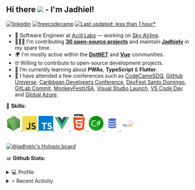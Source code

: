 ## Hi there <img src="https://media.giphy.com/media/hvRJCLFzcasrR4ia7z/giphy.gif" width="26"> -  I'm Jadhiel!

[![linkedin](https://img.shields.io/badge/LinkedIn-0077B5?style=for-the-badge&logo=linkedin&logoColor=white&style=plastic)](https://www.linkedin.com/in/jadhielv/)
[![freecodecamp](https://img.shields.io/badge/freeCodeCamp-0A0A23?style=for-the-badge&logo=freeCodeCamp&logoColor=white&style=plastic)](https://www.freecodecamp.org/jadhielv)
[![Last updated: less than 1 hour*](https://img.shields.io/badge/last%20updated-less%20than%201%20hour*-green)](https://github.com/Jadhielv/Jadhielv/actions)

- 🔭 Software Engineer at [Acid Labs](https://acid.cl/) — working on [Sky Airline](https://www.skyairline.com).
- 👨🏻‍💻 I’m contributing **[30 open-source projects](https://github.com/Jadhielv?tab=repositories&q=&type=fork)** and maintain **[Jadhielv](https://github.com/Jadhielv/Jadhielv)** in my spare time.
- 🌍 I'm mostly active within the **[DotNET](https://github.com/DotNetDo)** and **[Vue](https://github.com/VueDominicana)** communities.
- 🤓 Willing to contribute to open-source development projects.
- 🌱 I’m currently learning about **PWAs**, **TypeScript** & **Flutter**.
- 📅 I have attended a few conferences such as [CodeCampSDQ](https://codecampsdq.com/), [GitHub Universe](https://githubuniverse.com/), [Caribbean Developers Conference](https://cdc.dev/), [DevFest Santo Domingo](https://gdg.community.dev/gdg-santo-domingo/), [GitLab Commit](https://gitlabcommitvirtual2021.com/), [MonkeyFestUSA](https://monkeyfest.dev/), [Visual Studio Launch](https://visualstudio.microsoft.com/vs/), [VS Code Day](https://code.visualstudio.com/vscode-day/) and [Global Azure](https://globalazure.net/).

🚀 **Skills:**

<a href="https://github.com/search?q=user%3AJadhielv+is%3Arepo+language%3Ajavascript+fork%3Atrue">
    <code><img height="40" src="https://raw.githubusercontent.com/github/explore/80688e429a7d4ef2fca1e82350fe8e3517d3494d/topics/nodejs/nodejs.png"></code>
</a>
<a href="https://github.com/search?q=user%3AJadhielv+is%3Arepo+language%3Ajavascript+fork%3Atrue">
    <code><img height="40" src="https://raw.githubusercontent.com/github/explore/80688e429a7d4ef2fca1e82350fe8e3517d3494d/topics/javascript/javascript.png"></code>
</a>
<a href="https://github.com/search?q=user%3AJadhielv+is%3Arepo+language%3AtypeScript+fork%3Atrue">
    <code><img height="40" src="https://raw.githubusercontent.com/github/explore/80688e429a7d4ef2fca1e82350fe8e3517d3494d/topics/typescript/typescript.png"></code>
</a>
<a href="https://github.com/search?q=user%3AJadhielv+is%3Arepo+language%3Avue+fork%3Atrue">
    <code><img height="40" src="https://raw.githubusercontent.com/github/explore/80688e429a7d4ef2fca1e82350fe8e3517d3494d/topics/vue/vue.png"></code>
</a>
<a href="https://github.com/search?q=user%3AJadhielv+is%3Arepo+language%3Ahtml+fork%3Atrue">
    <code><img height="45" src="https://raw.githubusercontent.com/github/explore/80688e429a7d4ef2fca1e82350fe8e3517d3494d/topics/html/html.png"></code>
</a>
<a href="https://github.com/search?q=user%3AJadhielv+is%3Arepo+language%3Acsharp+fork%3Atrue">
    <code><img height="40" src="https://raw.githubusercontent.com/github/explore/80688e429a7d4ef2fca1e82350fe8e3517d3494d/topics/csharp/csharp.png"></code>
</a>
<a href="#">
    <code><img height="40" src="https://raw.githubusercontent.com/github/explore/80688e429a7d4ef2fca1e82350fe8e3517d3494d/topics/sql/sql.png"></code>
</a>
<a href="#">
    <code><img height="40" src="https://raw.githubusercontent.com/github/explore/80688e429a7d4ef2fca1e82350fe8e3517d3494d/topics/mysql/mysql.png"></code>
</a>

<br/>
<br/>

[![@jadhielv's Holopin board](https://holopin.me/jadhielv)](https://holopin.io/@jadhielv)

📊 **Github Stats:**

<details>
    <summary>💻 Profile</summary>
    <br/>

| [![Jadhiel Vélez's GitHub Stats](https://github-readme-stats.vercel.app/api?username=jadhielv&show_icons=true&text_color=f8f8f2&hide_title=true&theme=github_dark)](https://github.com/anuraghazra/github-readme-stats)	| [![Top Langs](https://github-readme-stats.vercel.app/api/top-langs/?username=jadhielv&layout=compact&text_color=f8f8f2&langs_count=8&hide_title=true&theme=github_dark)](https://github.com/anuraghazra/github-readme-stats)	|
|---	                                                                                                                  |---

***NOTE**: Top languages do not indicate my skill level or something like that, it's a GitHub metric of which languages I've the most code.*
</details>


<details>
    <summary>⚡ Recent Activity</summary>
    <br/>
    
<!--START_SECTION:activity-->
1. 🎉 Merged PR [#87](https://github.com/Jadhielv/opus-api/pull/87) in [Jadhielv/opus-api](https://github.com/Jadhielv/opus-api)
2. 🎉 Merged PR [#86](https://github.com/Jadhielv/opus-api/pull/86) in [Jadhielv/opus-api](https://github.com/Jadhielv/opus-api)
3. 🎉 Merged PR [#85](https://github.com/Jadhielv/opus-api/pull/85) in [Jadhielv/opus-api](https://github.com/Jadhielv/opus-api)
4. 🎉 Merged PR [#84](https://github.com/Jadhielv/opus-api/pull/84) in [Jadhielv/opus-api](https://github.com/Jadhielv/opus-api)
5. 🗣 Commented on [#84](https://github.com/Jadhielv/opus-api/issues/84) in [Jadhielv/opus-api](https://github.com/Jadhielv/opus-api)
<!--END_SECTION:activity-->
</details>
